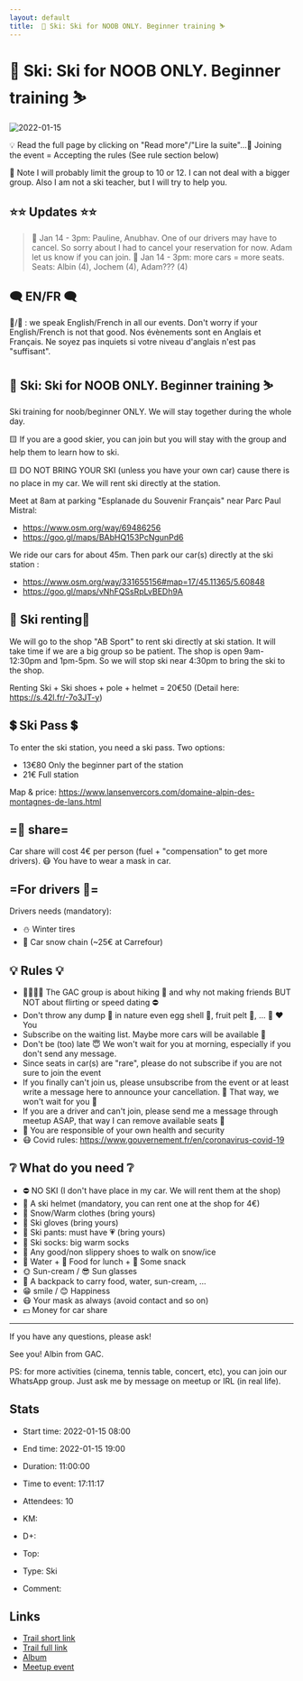```yaml
---
layout: default
title:  🎿 Ski: Ski for NOOB ONLY. Beginner training ⛷
---
```


#  🎿 Ski: Ski for NOOB ONLY. Beginner training ⛷

![2022-01-15](/Stats/img/orig/2022-01-15.jpg)

💡 Read the full page by clicking on "Read more"/"Lire la suite"...💜
Joining the event = Accepting the rules (See rule section below)

👀 Note I will probably limit the group to 10 or 12. I can not deal with a bigger group. Also I am not a ski teacher, but I will try to help you.

## ⭐⭐ Updates ⭐⭐
> 📅 Jan 14 - 3pm: Pauline, Anubhav. One of our drivers may have to cancel. So sorry about I had to cancel your reservation for now. Adam let us know if you can join.
> 📅 Jan 14 - 3pm: more cars = more seats. Seats: Albin (4), Jochem (4), Adam??? (4)

## 🗨️ EN/FR 🗨️
🦅/🐓 : we speak English/French in all our events. Don't worry if your English/French is not that good. Nos évènements sont en Anglais et Français. Ne soyez pas inquiets si votre niveau d'anglais n'est pas "suffisant".

## 🎿 Ski: Ski for NOOB ONLY. Beginner training ⛷
Ski training for noob/beginner ONLY. We will stay together during the whole day.

🟨 If you are a good skier, you can join but you will stay with the group and help them to learn how to ski.

🟨 DO NOT BRING YOUR SKI (unless you have your own car) cause there is no place in my car. We will rent ski directly at the station.

Meet at 8am at parking "Esplanade du Souvenir Français" near Parc Paul Mistral:
- https://www.osm.org/way/69486256
- https://goo.gl/maps/BAbHQ153PcNgunPd6

We ride our cars for about 45m. Then park our car(s) directly at the ski station :
- https://www.osm.org/way/331655156#map=17/45.11365/5.60848
- https://goo.gl/maps/vNhFQSsRpLvBEDh9A

## 🎿 Ski renting🎿
We will go to the shop "AB Sport" to rent ski directly at ski station. It will take time if we are a big group so be patient. The shop is open 9am-12:30pm and 1pm-5pm. So we will stop ski near 4:30pm to bring the ski to the shop.

Renting Ski + Ski shoes + pole + helmet = 20€50 (Detail here: https://s.42l.fr/-7o3JT-y)

## 💲 Ski Pass 💲
To enter the ski station, you need a ski pass. Two options:
- 13€80 Only the beginner part of the station
- 21€ Full station

Map & price: https://www.lansenvercors.com/domaine-alpin-des-montagnes-de-lans.html

## =🚗 share=
Car share will cost 4€ per person (fuel + "compensation" to get more drivers). 😷 You have to wear a mask in car.

## =For drivers 🚗=
Drivers needs (mandatory):
- ⛄ Winter tires
- 🔗 Car snow chain (~25€ at Carrefour)

## 💡 Rules 💡
- 🚶‍♀️🚶‍♂️ The GAC group is about hiking 🥾 and why not making friends BUT NOT about flirting or speed dating ⛔
- Don't throw any dump 🚮 in nature even egg shell 🥚, fruit pelt 🍌, ... 🌳 ❤️ You
- Subscribe on the waiting list. Maybe more cars will be available 🚗
- Don't be (too) late 😇 We won't wait for you at morning, especially if you don't send any message.
- Since seats in car(s) are "rare", please do not subscribe if you are not sure to join the event
- If you finally can't join us, please unsubscribe from the event or at least write a message here to announce your cancellation. 💜 That way, we won't wait for you 💜
- If you are a driver and can't join, please send me a message through meetup ASAP, that way I can remove available seats 🚗
- 💟 You are responsible of your own health and security
- 😷 Covid rules: https://www.gouvernement.fr/en/coronavirus-covid-19

## ❔ What do you need ❔
- ⛔ NO SKI (I don't have place in my car. We will rent them at the shop)
- 🧢 A ski helmet (mandatory, you can rent one at the shop for 4€)
- 🧥 Snow/Warm clothes (bring yours)
- 🧤 Ski gloves (bring yours)
- 👖 Ski pants: must have 💗 (bring yours)
- 🧦 Ski socks: big warm socks
- 🥾 Any good/non slippery shoes to walk on snow/ice
- 🧃 Water + 🥪 Food for lunch + 🍫 Some snack
- 🌞 Sun-cream / 😎 Sun glasses
- 🎒 A backpack to carry food, water, sun-cream, ...
- 😁 smile / 😊 Happiness
- 😷 Your mask as always (avoid contact and so on)
- 💵 Money for car share

-----------------------
If you have any questions, please ask!

See you! Albin from GAC.

PS: for more activities (cinema, tennis table, concert, etc), you can join our WhatsApp group. Just ask me by message on meetup or IRL (in real life).

## Stats

- Start time: 2022-01-15 08:00
- End time: 2022-01-15 19:00
- Duration: 11:00:00
- Time to event: 17:11:17
- Attendees: 10

- KM: 
- D+: 
- Top: 
- Type: Ski
- Comment: 

## Links

- [Trail short link]()
- [Trail full link]()
- [Album](https://binnette.github.io/GacImg2022/2022-01-15-🎿-Ski-Ski-for-NOOB-ONLY-Beginner-training-⛷.html)
- [Meetup event](https://www.meetup.com/grenoble-adventure-club-english-french/events/283261440/)
